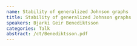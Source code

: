 ```yaml
---
name: Stability of generalized Johnson graphs
title: Stability of generalized Johnson graphs
speakers: Bjarki Geir Benediktsson
categories: Talk
abstract: /ct/Benediktsson.pdf
---
```

